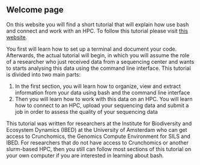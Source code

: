 ## Welcome page

On this website you will find a short tutorial that will explain how use bash and connect and work with an HPC. To follow this tutorial please visit [this website](https://ndombrowski.github.io/cli_workshop/).

You first will learn how to set up a terminal and document your code. Afterwards, the actual tutorial will begin, in which you will assume the role of a researcher who just received data from a sequencing center and wants to starts analysing this data using the command line interface. This tutorial is divided into two main parts:

1. In the first section, you will learn how to organize, view and extract information from your data using bash and the command line interface
2. Then you will learn how to work with this data on an HPC. You will learn how to connect to an HPC, upload your sequencing data and submit a job in order to assess the quality of your sequencing data 

This tutorial was written for researchers at the Institute for Biodiversity and Ecosystem Dynamics (IBED) at the University of Amsterdam who can get access to Crunchomics, the Genomics Compute Environment for SILS and IBED. For researchers that do not have access to Crunchomics or another slurm-based HPC, then you still can follow most sections of this tutorial on your own computer if you are interested in learning about bash.